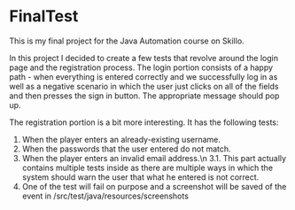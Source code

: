 # FinalTest
This is my final project for the Java Automation course on Skillo.

In this project I decided to create a few tests that revolve around the login page and the registration process.
The login portion consists of a happy path - when everything is entered correctly and we successfully log in as well as 
a negative scenario in which the user just clicks on all of the fields and then presses the sign in button. The appropriate message should pop up.

The registration portion is a bit more interesting.
It has the following tests:

1. When the player enters an already-existing username.
2. When the passwords that the user entered do not match.
3. When the player enters an invalid email address.\n
3.1. This part actually contains multiple tests inside as there are multiple ways in which the system should warn the user that what he entered is not correct.
5. One of the test will fail on purpose and a screenshot will be saved of the event in /src/test/java/resources/screenshots
